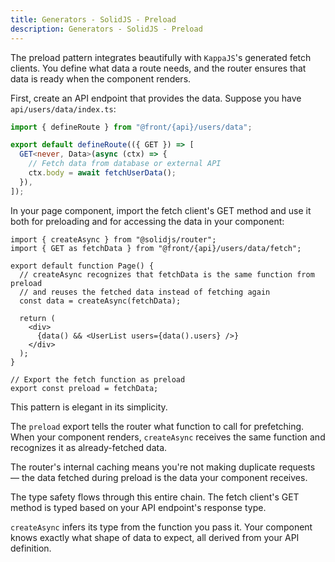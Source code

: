 ```yaml
---
title: Generators - SolidJS - Preload
description: Generators - SolidJS - Preload
---
```


The preload pattern integrates beautifully with `KappaJS`'s generated fetch clients.
You define what data a route needs,
and the router ensures that data is ready when the component renders.

First, create an API endpoint that provides the data.
Suppose you have `api/users/data/index.ts`:

```ts [api/users/data/index.ts]
import { defineRoute } from "@front/{api}/users/data";

export default defineRoute(({ GET }) => [
  GET<never, Data>(async (ctx) => {
    // Fetch data from database or external API
    ctx.body = await fetchUserData();
  }),
]);
```

In your page component, import the fetch client's GET method
and use it both for preloading and for accessing the data in your component:

```tsx [pages/users/index.tsx]
import { createAsync } from "@solidjs/router";
import { GET as fetchData } from "@front/{api}/users/data/fetch";

export default function Page() {
  // createAsync recognizes that fetchData is the same function from preload
  // and reuses the fetched data instead of fetching again
  const data = createAsync(fetchData);

  return (
    <div>
      {data() && <UserList users={data().users} />}
    </div>
  );
}

// Export the fetch function as preload
export const preload = fetchData;
```

This pattern is elegant in its simplicity.

The `preload` export tells the router what function to call for prefetching.
When your component renders, `createAsync` receives the same function
and recognizes it as already-fetched data.

The router's internal caching means you're not making duplicate requests —
the data fetched during preload is the data your component receives.

The type safety flows through this entire chain.
The fetch client's GET method is typed based on your API endpoint's response type.

`createAsync` infers its type from the function you pass it.
Your component knows exactly what shape of data to expect,
all derived from your API definition.

